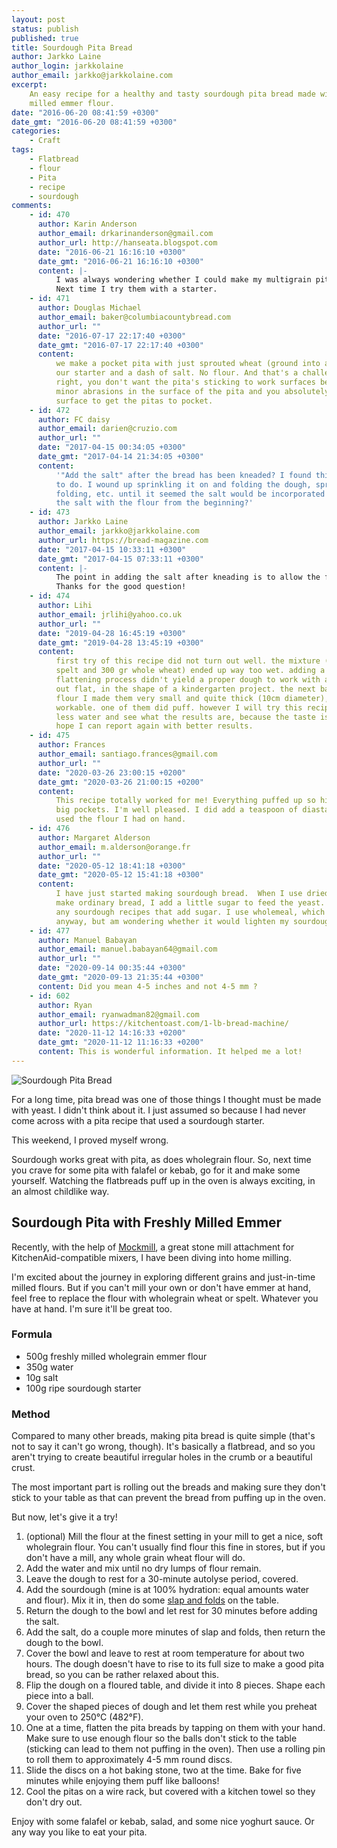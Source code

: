 ```yaml
---
layout: post
status: publish
published: true
title: Sourdough Pita Bread
author: Jarkko Laine
author_login: jarkkolaine
author_email: jarkko@jarkkolaine.com
excerpt:
    An easy recipe for a healthy and tasty sourdough pita bread made with freshly
    milled emmer flour.
date: "2016-06-20 08:41:59 +0300"
date_gmt: "2016-06-20 08:41:59 +0300"
categories:
    - Craft
tags:
    - Flatbread
    - flour
    - Pita
    - recipe
    - sourdough
comments:
    - id: 470
      author: Karin Anderson
      author_email: drkarinanderson@gmail.com
      author_url: http://hanseata.blogspot.com
      date: "2016-06-21 16:16:10 +0300"
      date_gmt: "2016-06-21 16:16:10 +0300"
      content: |-
          I was always wondering whether I could make my multigrain pitas with sourdough (instead of a biga). I bake them every week, and, also, found that you can watch 2 at a time baking and puffing up, without some getting too brown,. I bulk ferment the dough overnight in the fridge, though.
          Next time I try them with a starter.
    - id: 471
      author: Douglas Michael
      author_email: baker@columbiacountybread.com
      author_url: ""
      date: "2016-07-17 22:17:40 +0300"
      date_gmt: "2016-07-17 22:17:40 +0300"
      content:
          we make a pocket pita with just sprouted wheat (ground into a wet mash),
          our starter and a dash of salt. No flour. And that's a challenge since you are
          right, you don't want the pita's sticking to work surfaces because that can cause
          minor abrasions in the surface of the pita and you absolutely need a clean smooth
          surface to get the pitas to pocket.
    - id: 472
      author: FC daisy
      author_email: darien@cruzio.com
      author_url: ""
      date: "2017-04-15 00:34:05 +0300"
      date_gmt: "2017-04-14 21:34:05 +0300"
      content:
          '"Add the salt" after the bread has been kneaded? I found this very difficult
          to do. I wound up sprinkling it on and folding the dough, sprinkling more on,
          folding, etc. until it seemed the salt would be incorporated fully. Why not add
          the salt with the flour from the beginning?'
    - id: 473
      author: Jarkko Laine
      author_email: jarkko@jarkkolaine.com
      author_url: https://bread-magazine.com
      date: "2017-04-15 10:33:11 +0300"
      date_gmt: "2017-04-15 07:33:11 +0300"
      content: |-
          The point in adding the salt after kneading is to allow the fermentation to get started before putting in the salt (salt slows it down). The effect, however, isn't all that big, so mixing it in with the flour is perfectly OK too.
          Thanks for the good question!
    - id: 474
      author: Lihi
      author_email: jrlihi@yahoo.co.uk
      author_url: ""
      date: "2019-04-28 16:45:19 +0300"
      date_gmt: "2019-04-28 13:45:19 +0300"
      content:
          first try of this recipe did not turn out well. the mixture (200 gr whole
          spelt and 300 gr whole wheat) ended up way too wet. adding a lot of flour to the
          flattening process didn't yield a proper dough to work with and the pitas turned
          out flat, in the shape of a kindergarten project. the next batch with the same
          flour I made them very small and quite thick (10cm diameter), so it'll be somewhat
          workable. one of them did puff. however I will try this recipe again with far
          less water and see what the results are, because the taste is better than yeast.
          hope I can report again with better results.
    - id: 475
      author: Frances
      author_email: santiago.frances@gmail.com
      author_url: ""
      date: "2020-03-26 23:00:15 +0200"
      date_gmt: "2020-03-26 21:00:15 +0200"
      content:
          This recipe totally worked for me! Everything puffed up so high with nice
          big pockets. I'm well pleased. I did add a teaspoon of diastatic malt powder and
          used the flour I had on hand.
    - id: 476
      author: Margaret Alderson
      author_email: m.alderson@orange.fr
      author_url: ""
      date: "2020-05-12 18:41:18 +0300"
      date_gmt: "2020-05-12 15:41:18 +0300"
      content:
          I have just started making sourdough bread.  When I use dried yeast to
          make ordinary bread, I add a little sugar to feed the yeast.  I have not seen
          any sourdough recipes that add sugar. I use wholemeal, which does not rise well
          anyway, but am wondering whether it would lighten my sourdough loaves?
    - id: 477
      author: Manuel Babayan
      author_email: manuel.babayan64@gmail.com
      author_url: ""
      date: "2020-09-14 00:35:44 +0300"
      date_gmt: "2020-09-13 21:35:44 +0300"
      content: Did you mean 4-5 inches and not 4-5 mm ?
    - id: 602
      author: Ryan
      author_email: ryanwadman82@gmail.com
      author_url: https://kitchentoast.com/1-lb-bread-machine/
      date: "2020-11-12 14:16:33 +0200"
      date_gmt: "2020-11-12 11:16:33 +0200"
      content: This is wonderful information. It helped me a lot!
---
```


![Sourdough Pita Bread](/breadmagazine/assets/blog/DSC_0046-1.jpg)

For a long time, pita bread was one of those things I thought must be made with yeast. I didn't think about it. I just assumed so because I had never come across with a pita recipe that used a sourdough starter.

This weekend, I proved myself wrong.

Sourdough works great with pita, as does wholegrain flour. So, next time you crave for some pita with falafel or kebab, go for it and make some yourself. Watching the flatbreads puff up in the oven is always exciting, in an almost childlike way.

## Sourdough Pita with Freshly Milled Emmer

Recently, with the help of [Mockmill](http://www.wolfgangmock.com), a great stone mill attachment for KitchenAid-compatible mixers, I have been diving into home milling.

I'm excited about the journey in exploring different grains and just-in-time milled flours. But if you can't mill your own or don't have emmer at hand, feel free to replace the flour with wholegrain wheat or spelt. Whatever you have at hand. I'm sure it'll be great too.

### Formula

-   500g freshly milled wholegrain emmer flour
-   350g water
-   10g salt
-   100g ripe sourdough starter

### Method

Compared to many other breads, making pita bread is quite simple (that's not to say it can't go wrong, though). It's basically a flatbread, and so you aren't trying to create beautiful irregular holes in the crumb or a beautiful crust.

The most important part is rolling out the breads and making sure they don't stick to your table as that can prevent the bread from puffing up in the oven.

But now, let's give it a try!

1. (optional) Mill the flour at the finest setting in your mill to get a nice, soft wholegrain flour. You can't usually find flour this fine in stores, but if you don't have a mill, any whole grain wheat flour will do.
2. Add the water and mix until no dry lumps of flour remain.
3. Leave the dough to rest for a 30-minute autolyse period, covered.
4. Add the sourdough (mine is at 100% hydration: equal amounts water and flour). Mix it in, then do some [slap and folds](https://bread-magazine.com/kneading-technique-roundup/) on the table.
5. Return the dough to the bowl and let rest for 30 minutes before adding the salt.
6. Add the salt, do a couple more minutes of slap and folds, then return the dough to the bowl.
7. Cover the bowl and leave to rest at room temperature for about two hours. The dough doesn't have to rise to its full size to make a good pita bread, so you can be rather relaxed about this.
8. Flip the dough on a floured table, and divide it into 8 pieces. Shape each piece into a ball.
9. Cover the shaped pieces of dough and let them rest while you preheat your oven to 250°C (482°F).
10. One at a time, flatten the pita breads by tapping on them with your hand. Make sure to use enough flour so the balls don't stick to the table (sticking can lead to them not puffing in the oven). Then use a rolling pin to roll them to approximately 4-5 mm round discs.
11. Slide the discs on a hot baking stone, two at the time. Bake for five minutes while enjoying them puff like balloons!
12. Cool the pitas on a wire rack, but covered with a kitchen towel so they don't dry out.

Enjoy with some falafel or kebab, salad, and some nice yoghurt sauce. Or any way you like to eat your pita.
